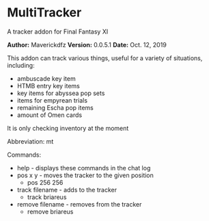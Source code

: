 # MultiTracker
A tracker addon for Final Fantasy XI

**Author:**  Maverickdfz
**Version:**  0.0.5.1
**Date:** Oct. 12, 2019

This addon can track various things, useful for a variety of situations, including:
* ambuscade key item
* HTMB entry key items
* key items for abyssea pop sets
* items for empyrean trials
* remaining Escha pop items
* amount of Omen cards

It is only checking inventory at the moment

Abbreviation: mt

Commands:
* help - displays these commands in the chat log
* pos x y - moves the tracker to the given position
    * pos 256 256
* track filename - adds to the tracker
    * track briareus
* remove filename - removes from the tracker
    * remove briareus
